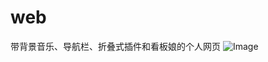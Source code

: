 # web
带背景音乐、导航栏、折叠式插件和看板娘的个人网页
![Image](https://github.com/ElleryJallet/img-holder/blob/master/1.jpg)
